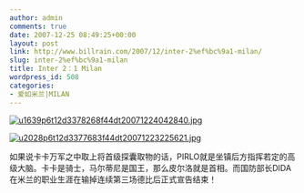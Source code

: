 ```yaml
---
author: admin
comments: true
date: 2007-12-25 08:49:25+00:00
layout: post
link: http://www.billrain.com/2007/12/inter-2%ef%bc%9a1-milan/
slug: inter-2%ef%bc%9a1-milan
title: Inter 2：1 Milan
wordpress_id: 508
categories:
- 爱如米兰|MILAN
---
```


[](http://www.billrain.com/wp-content/uploads/2007/12/u1639p6t12d3378268f44dt20071224042840.jpg)


[![u1639p6t12d3378268f44dt20071224042840.jpg](http://www.billrain.com/wp-content/uploads/2007/12/u1639p6t12d3378268f44dt20071224042840.jpg)](http://www.billrain.com/wp-content/uploads/2007/12/u1639p6t12d3378268f44dt20071224042840.jpg)


[](http://www.billrain.com/wp-content/uploads/2007/12/u2028p6t12d3377683f44dt20071223225621.jpg)


[![u2028p6t12d3377683f44dt20071223225621.jpg](http://www.billrain.com/wp-content/uploads/2007/12/u2028p6t12d3377683f44dt20071223225621.jpg)](http://www.billrain.com/wp-content/uploads/2007/12/u2028p6t12d3377683f44dt20071223225621.jpg)




如果说卡卡万军之中取上将首级探囊取物的话，PIRLO就是坐镇后方指挥若定的高级大脑。卡卡是骑士，马尔蒂尼是国王，那么皮尔洛就是首相。而国防部长DIDA在米兰的职业生涯在输掉连续第三场德比后正式宣告结束！
